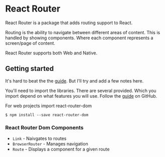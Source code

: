 # React Router

React Router is a package that adds routing support to React. 

Routing is the ability to navigate between different areas of 
content. This is handled by showing components. Where each 
component represents a screen/page of content. 

React Router supports both Web and Native. 

## Getting started 

It's hard to beat the the [guide](https://reacttraining.com/react-router/core/guides/quick-start). 
But I'll try and add a few notes here. 

You'll need to import the libraries. There are several provided. 
Which you import depend on what features you will use. Follow the 
[guide](https://github.com/ReactTraining/react-router) on GitHub.

For web projects import react-router-dom

`$ npm install --save react-router-dom`

### React Router Dom Components

- `Link` - Naivgates to routes 
- `BrowserRouter` - Manages navigation
- `Route` - Displays a component for a given route


